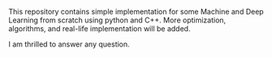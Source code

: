 This repository contains simple implementation for some Machine and Deep Learning from scratch using python and C++. More optimization, algorithms, and real-life implementation will be added.
 
I am thrilled to answer any question.
